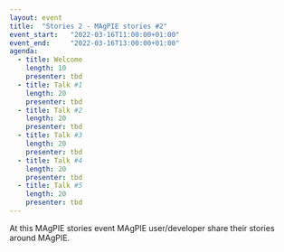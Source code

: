 ```yaml
---
layout: event
title:  "Stories 2 - MAgPIE stories #2"
event_start:   "2022-03-16T11:00:00+01:00"
event_end:     "2022-03-16T13:00:00+01:00"
agenda:
  - title: Welcome
    length: 10
    presenter: tbd
  - title: Talk #1
    length: 20
    presenter: tbd
  - title: Talk #2
    length: 20
    presenter: tbd
  - title: Talk #3
    length: 20
    presenter: tbd
  - title: Talk #4
    length: 20
    presenter: tbd
  - title: Talk #5
    length: 20
    presenter: tbd
---
```


At this MAgPIE stories event MAgPIE user/developer share their stories
around MAgPIE.
